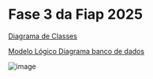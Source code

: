 # Fase 3 da Fiap 2025

[Diagrama de Classes](https://online.visual-paradigm.com/share.jsp?id=333638313238332d36)

[Modelo Lógico Diagrama banco de dados](https://online.visual-paradigm.com/share.jsp?id=333638313238332d37)

![image](https://github.com/user-attachments/assets/9ac09f99-eaeb-4f20-bd1d-da8bc02bc287)

